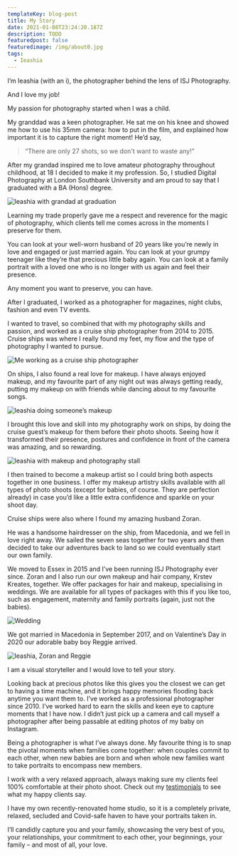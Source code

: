```yaml
---
templateKey: blog-post
title: My Story
date: 2021-01-08T23:24:20.187Z
description: TODO
featuredpost: false
featuredimage: /img/about0.jpg
tags:
  - Ieashia
---
```

I’m Ieashia (with an i), the photographer behind the lens of ISJ Photography.

And I love my job!

My passion for photography started when I was a child.

My granddad was a keen photographer. He sat me on his knee and showed me how to use his 35mm camera: how to put in the film, and explained how important it is to capture the right moment! He’d say, 
> “There are only 27 shots, so we don't want to waste any!”

After my grandad inspired me to love amateur photography throughout childhood, at 18 I decided to make it my profession. So, I studied Digital Photography at London Southbank University and am proud to say that I graduated with a BA (Hons) degree.

![Ieashia with grandad at graduation](../../../static/img/about6.jpg)

Learning my trade properly gave me a respect and reverence for the magic of photography, which clients tell me comes across in the moments I preserve for them.

You can look at your well-worn husband of 20 years like you’re newly in love and engaged or just married again. You can look at your grumpy teenager like they’re that precious little baby again. You can look at a family portrait with a loved one who is no longer with us again and feel their presence.

Any moment you want to preserve, you can have.

After I graduated, I worked as a photographer for magazines, night clubs, fashion and even TV events.

I wanted to travel, so combined that with my photography skills and passion, and worked as a cruise ship photographer from 2014 to 2015. Cruise ships was where I really found my feet, my flow and the type of photography I wanted to pursue.

![Me working as a cruise ship photographer](../../../static/img/about4.jpg)

On ships, I also found a real love for makeup. I have always enjoyed makeup, and my favourite part of any night out was always getting ready, putting my makeup on with friends while dancing about to my favourite songs.

![Ieashia doing someone’s makeup](../../../static/img/about5.jpg)

I brought this love and skill into my photography work on ships, by doing the cruise guest’s makeup for them before their photo shoots. Seeing how it transformed their presence, postures and confidence in front of the camera was amazing, and so rewarding.

![Ieashia with makeup and photography stall](../../../static/img/about1.jpg)

I then trained to become a makeup artist so I could bring both aspects together in one business. I offer my makeup artistry skills available with all types of photo shoots (except for babies, of course. They are perfection already) in case you’d like a little extra confidence and sparkle on your shoot day.

Cruise ships were also where I found my amazing husband Zoran.

He was a handsome hairdresser on the ship, from Macedonia, and we fell in love right away. We sailed the seven seas together for two years and then decided to take our adventures back to land so we could eventually start our own family.

We moved to Essex in 2015 and I’ve been running ISJ Photography ever since. Zoran and I also run our own makeup and hair company, Krstev Kreates, together. We offer packages for hair and makeup, specialising in weddings. We are available for all types of packages with this if you like too, such as engagement, maternity and family portraits (again, just not the babies).

![Wedding](../../../static/img/about2.jpg)

We got married in Macedonia in September 2017, and on Valentine’s Day in 2020 our adorable baby boy Reggie arrived.

![Ieashia, Zoran and Reggie](../../../static/img/ieashia.jpg)

I am a visual storyteller and I would love to tell your story.

Looking back at precious photos like this gives you the closest we can get to having a time machine, and it brings happy memories flooding back anytime you want them to.
I’ve worked as a professional photographer since 2010. I’ve worked hard to earn the skills and keen eye to capture moments that I have now. I didn’t just pick up a camera and call myself a photographer after being passable at editing photos of my baby on Instagram.

Being a photographer is what I’ve always done. 
My favourite thing is to snap the pivotal moments when families come together: when couples commit to each other, when new babies are born and when whole new families want to take portraits to encompass new members.

I work with a very relaxed approach, always making sure my clients feel 100% comfortable at their photo shoot. Check out my [testimonials](../testimonials/index.md) to see what my happy clients say.

I have my own recently-renovated home studio, so it is a completely private, relaxed, secluded and Covid-safe haven to have your portraits taken in.

I’ll candidly capture you and your family, showcasing the very best of you, your relationships, your commitment to each other, your beginnings, your family – and most of all, your love.
